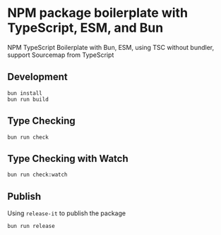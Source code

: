 # NPM package boilerplate with TypeScript, ESM, and Bun

NPM TypeScript Boilerplate with Bun, ESM, using TSC without bundler, support Sourcemap from TypeScript

## Development
```
bun install
bun run build
```

## Type Checking
```
bun run check
```

## Type Checking with Watch
```
bun run check:watch
```

## Publish

Using `release-it` to publish the package
```
bun run release
``` 

